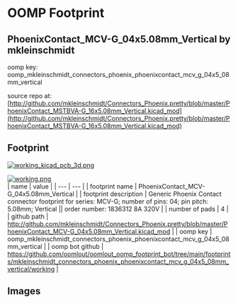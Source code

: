 # OOMP Footprint  
## PhoenixContact_MCV-G_04x5.08mm_Vertical  by mkleinschmidt  
  
oomp key: oomp_mkleinschmidt_connectors_phoenix_phoenixcontact_mcv_g_04x5_08mm_vertical  
  
source repo at: [http://github.com/mkleinschmidt/Connectors_Phoenix.pretty/blob/master/PhoenixContact_MSTBVA-G_16x5.08mm_Vertical.kicad_mod](http://github.com/mkleinschmidt/Connectors_Phoenix.pretty/blob/master/PhoenixContact_MSTBVA-G_16x5.08mm_Vertical.kicad_mod)  
## Footprint  
  
[![working_kicad_pcb_3d.png](working_kicad_pcb_3d_600.png)](working_kicad_pcb_3d.png)  
  
[![working.png](working_600.png)](working.png)  
| name | value | 
| --- | --- | 
| footprint name | PhoenixContact_MCV-G_04x5.08mm_Vertical | 
| footprint description | Generic Phoenix Contact connector footprint for series: MCV-G; number of pins: 04; pin pitch: 5.08mm; Vertical || order number: 1836312 8A 320V | 
| number of pads | 4 | 
| github path | http://github.com/mkleinschmidt/Connectors_Phoenix.pretty/blob/master/PhoenixContact_MCV-G_04x5.08mm_Vertical.kicad_mod | 
| oomp key | oomp_mkleinschmidt_connectors_phoenix_phoenixcontact_mcv_g_04x5_08mm_vertical | 
| oomp bot github | https://github.com/oomlout/oomlout_oomp_footprint_bot/tree/main/footprints/mkleinschmidt_connectors_phoenix_phoenixcontact_mcv_g_04x5_08mm_vertical/working | 
## Images  
